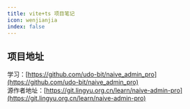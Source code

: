 ```yaml
---
title: vite+ts 项目笔记
icon: wenjianjia
index: false
---
```


## 项目地址
学习：[https://github.com/udo-bit/naive_admin_pro](https://github.com/udo-bit/naive_admin_pro)<br/>
源作者地址：[https://git.lingyu.org.cn/learn/naive-admin-pro](https://git.lingyu.org.cn/learn/naive-admin-pro)

<Catalog/>
